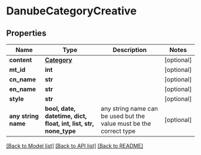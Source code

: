 # DanubeCategoryCreative


## Properties
Name | Type | Description | Notes
------------ | ------------- | ------------- | -------------
**content** | [**Category**](Category.md) |  | [optional] 
**mt_id** | **int** |  | [optional] 
**cn_name** | **str** |  | [optional] 
**en_name** | **str** |  | [optional] 
**style** | **str** |  | [optional] 
**any string name** | **bool, date, datetime, dict, float, int, list, str, none_type** | any string name can be used but the value must be the correct type | [optional]

[[Back to Model list]](../README.md#documentation-for-models) [[Back to API list]](../README.md#documentation-for-api-endpoints) [[Back to README]](../README.md)



